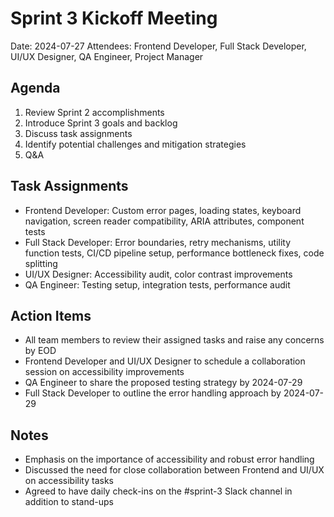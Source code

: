 # Sprint 3 Kickoff Meeting

Date: 2024-07-27
Attendees: Frontend Developer, Full Stack Developer, UI/UX Designer, QA Engineer, Project Manager

## Agenda
1. Review Sprint 2 accomplishments
2. Introduce Sprint 3 goals and backlog
3. Discuss task assignments
4. Identify potential challenges and mitigation strategies
5. Q&A

## Task Assignments
- Frontend Developer: Custom error pages, loading states, keyboard navigation, screen reader compatibility, ARIA attributes, component tests
- Full Stack Developer: Error boundaries, retry mechanisms, utility function tests, CI/CD pipeline setup, performance bottleneck fixes, code splitting
- UI/UX Designer: Accessibility audit, color contrast improvements
- QA Engineer: Testing setup, integration tests, performance audit

## Action Items
- All team members to review their assigned tasks and raise any concerns by EOD
- Frontend Developer and UI/UX Designer to schedule a collaboration session on accessibility improvements
- QA Engineer to share the proposed testing strategy by 2024-07-29
- Full Stack Developer to outline the error handling approach by 2024-07-29

## Notes
- Emphasis on the importance of accessibility and robust error handling
- Discussed the need for close collaboration between Frontend and UI/UX on accessibility tasks
- Agreed to have daily check-ins on the #sprint-3 Slack channel in addition to stand-ups